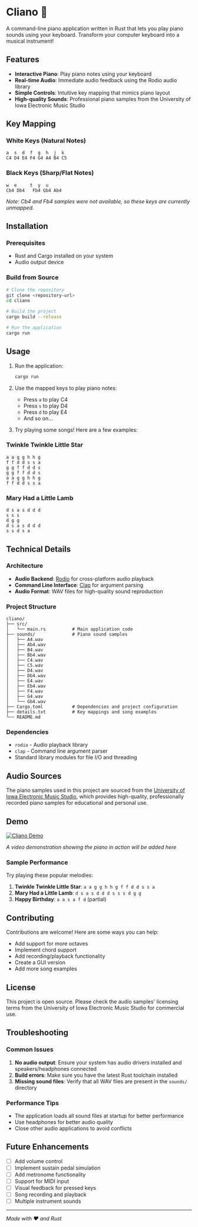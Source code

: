# Cliano 🎹

A command-line piano application written in Rust that lets you play piano sounds using your keyboard. Transform your computer keyboard into a musical instrument!

## Features

- **Interactive Piano**: Play piano notes using your keyboard
- **Real-time Audio**: Immediate audio feedback using the Rodio audio library
- **Simple Controls**: Intuitive key mapping that mimics piano layout
- **High-quality Sounds**: Professional piano samples from the University of Iowa Electronic Music Studio

## Key Mapping

### White Keys (Natural Notes)
```
a  s  d  f  g  h  j  k
C4 D4 E4 F4 G4 A4 B4 C5
```

### Black Keys (Sharp/Flat Notes)
```
w  e     t  y  u
Cb4 Db4   Fb4 Gb4 Ab4
```

*Note: Cb4 and Fb4 samples were not available, so these keys are currently unmapped.*

## Installation

### Prerequisites
- Rust and Cargo installed on your system
- Audio output device

### Build from Source
```bash
# Clone the repository
git clone <repository-url>
cd cliano

# Build the project
cargo build --release

# Run the application
cargo run
```

## Usage

1. Run the application:
   ```bash
   cargo run
   ```

2. Use the mapped keys to play piano notes:
   - Press `a` to play C4
   - Press `s` to play D4
   - Press `d` to play E4
   - And so on...

3. Try playing some songs! Here are a few examples:

### Twinkle Twinkle Little Star
```
a a g g h h g
f f d d s s a
g g f f d d s
g g f f d d s
a a g g h h g
f f d d s s a
```

### Mary Had a Little Lamb
```
d s a s d d d
s s s
d g g
d s a s d d d
s s d s a
```

## Technical Details

### Architecture
- **Audio Backend**: [Rodio](https://github.com/RustAudio/rodio) for cross-platform audio playback
- **Command Line Interface**: [Clap](https://github.com/clap-rs/clap) for argument parsing
- **Audio Format**: WAV files for high-quality sound reproduction

### Project Structure
```
cliano/
├── src/
│   └── main.rs          # Main application code
├── sounds/              # Piano sound samples
│   ├── A4.wav
│   ├── Ab4.wav
│   ├── B4.wav
│   ├── Bb4.wav
│   ├── C4.wav
│   ├── C5.wav
│   ├── D4.wav
│   ├── Db4.wav
│   ├── E4.wav
│   ├── Eb4.wav
│   ├── F4.wav
│   ├── G4.wav
│   └── Gb4.wav
├── Cargo.toml           # Dependencies and project configuration
├── details.txt          # Key mappings and song examples
└── README.md
```

### Dependencies
- `rodio` - Audio playback library
- `clap` - Command line argument parser
- Standard library modules for file I/O and threading

## Audio Sources

The piano samples used in this project are sourced from the [University of Iowa Electronic Music Studio](https://theremin.music.uiowa.edu/MISpiano.html), which provides high-quality, professionally recorded piano samples for educational and personal use.

## Demo

[![Cliano Demo](https://img.shields.io/badge/Demo-Play%20Piano-blue)](https://github.com/yourusername/cliano)

*A video demonstration showing the piano in action will be added here*

### Sample Performance
Try playing these popular melodies:

1. **Twinkle Twinkle Little Star**: `a a g g h h g f f d d s s a`
2. **Mary Had a Little Lamb**: `d s a s d d d s s s d g g`
3. **Happy Birthday**: `a a s a f d` (partial)

## Contributing

Contributions are welcome! Here are some ways you can help:

- Add support for more octaves
- Implement chord support
- Add recording/playback functionality
- Create a GUI version
- Add more song examples

## License

This project is open source. Please check the audio samples' licensing terms from the University of Iowa Electronic Music Studio for commercial use.

## Troubleshooting

### Common Issues

1. **No audio output**: Ensure your system has audio drivers installed and speakers/headphones connected
2. **Build errors**: Make sure you have the latest Rust toolchain installed
3. **Missing sound files**: Verify that all WAV files are present in the `sounds/` directory

### Performance Tips

- The application loads all sound files at startup for better performance
- Use headphones for better audio quality
- Close other audio applications to avoid conflicts

## Future Enhancements

- [ ] Add volume control
- [ ] Implement sustain pedal simulation
- [ ] Add metronome functionality
- [ ] Support for MIDI input
- [ ] Visual feedback for pressed keys
- [ ] Song recording and playback
- [ ] Multiple instrument sounds

---

*Made with ❤️ and Rust*